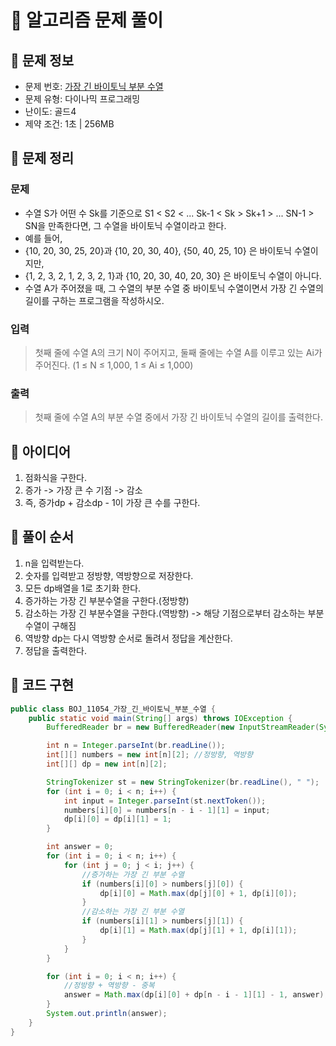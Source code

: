 # 📝 알고리즘 문제 풀이
## 🔹 문제 정보
  * 문제 번호: [가장 긴 바이토닉 부분 수열](https://www.acmicpc.net/problem/11054)
  * 문제 유형: 다이나믹 프로그래밍
  * 난이도: 골드4
  * 제약 조건: 1초 | 256MB

## 🔹 문제 정리
### 문제
  * 수열 S가 어떤 수 Sk를 기준으로 S1 < S2 < ... Sk-1 < Sk > Sk+1 > ... SN-1 > SN을 만족한다면, 그 수열을 바이토닉 수열이라고 한다.
  * 예를 들어, 
  * {10, 20, 30, 25, 20}과 {10, 20, 30, 40}, {50, 40, 25, 10} 은 바이토닉 수열이지만, 
  * {1, 2, 3, 2, 1, 2, 3, 2, 1}과 {10, 20, 30, 40, 20, 30} 은 바이토닉 수열이 아니다.
  * 수열 A가 주어졌을 때, 그 수열의 부분 수열 중 바이토닉 수열이면서 가장 긴 수열의 길이를 구하는 프로그램을 작성하시오.

### 입력
  > 첫째 줄에 수열 A의 크기 N이 주어지고, 둘째 줄에는 수열 A를 이루고 있는 Ai가 주어진다. (1 ≤ N ≤ 1,000, 1 ≤ Ai ≤ 1,000)
  
### 출력
  > 첫째 줄에 수열 A의 부분 수열 중에서 가장 긴 바이토닉 수열의 길이를 출력한다.

## 🔹 아이디어
1. 점화식을 구한다.
2. 증가 -> 가장 큰 수 기점 -> 감소 
4. 즉, 증가dp + 감소dp - 1이 가장 큰 수를 구한다.

## 🔹 풀이 순서
1. n을 입력받는다.
2. 숫자를 입력받고 정방향, 역방향으로 저장한다.
3. 모든 dp배열을 1로 초기화 한다.
4. 증가하는 가장 긴 부분수열을 구한다.(정방향)
5. 감소하는 가장 긴 부분수열을 구한다.(역방향) -> 해당 기점으로부터 감소하는 부분수열이 구해짐
6. 역방향 dp는 다시 역방향 순서로 돌려서 정답을 계산한다. 
7. 정답을 출력한다.

## 🔹 코드 구현
```java
public class BOJ_11054_가장_긴_바이토닉_부분_수열 {
    public static void main(String[] args) throws IOException {
        BufferedReader br = new BufferedReader(new InputStreamReader(System.in));

        int n = Integer.parseInt(br.readLine());
        int[][] numbers = new int[n][2]; //정방향, 역방향
        int[][] dp = new int[n][2];

        StringTokenizer st = new StringTokenizer(br.readLine(), " ");
        for (int i = 0; i < n; i++) {
            int input = Integer.parseInt(st.nextToken());
            numbers[i][0] = numbers[n - i - 1][1] = input;
            dp[i][0] = dp[i][1] = 1;
        }

        int answer = 0;
        for (int i = 0; i < n; i++) {
            for (int j = 0; j < i; j++) {
                //증가하는 가장 긴 부분 수열
                if (numbers[i][0] > numbers[j][0]) {
                    dp[i][0] = Math.max(dp[j][0] + 1, dp[i][0]);
                }
                //감소하는 가장 긴 부분 수열
                if (numbers[i][1] > numbers[j][1]) {
                    dp[i][1] = Math.max(dp[j][1] + 1, dp[i][1]);
                }
            }
        }

        for (int i = 0; i < n; i++) {
            //정방향 + 역방향 - 중복
            answer = Math.max(dp[i][0] + dp[n - i - 1][1] - 1, answer);
        }
        System.out.println(answer);
    }
}
```